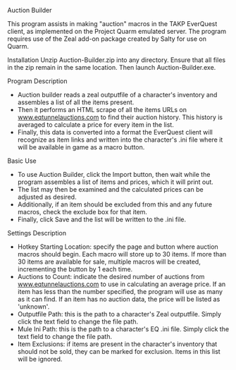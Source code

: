 Auction Builder

This program assists in making "auction" macros in the TAKP EverQuest client, as implemented on the Project Quarm emulated server.  The program requires use of the Zeal add-on package created by Salty for use on Quarm.


Installation
Unzip Auction-Builder.zip into any directory.  Ensure that all files in the zip remain in the same location.  Then launch Auction-Builder.exe.


Program Description
 - Auction builder reads a zeal outputfile of a character's inventory and assembles a list of all the items present.  
 - Then it performs an HTML scrape of all the items URLs on www.eqtunnelauctions.com to find their auction history.  This history is averaged to calculate a price for every item in the list.  
 - Finally, this data is converted into a format the EverQuest client will recognize as item links and written into the character's .ini file where it will be available in game as a macro button.


Basic Use
 - To use Auction Builder, click the Import button, then wait while the program assembles a list of items and prices, which it will print out.  
 - The list may then be examined and the calculated prices can be adjusted as desired.
 - Additionally, if an item should be excluded from this and any future macros, check the exclude box for that item.  
 - Finally, click Save and the list will be written to the .ini file.

Settings Description
 - Hotkey Starting Location: specify the page and button where auction macros should begin. Each macro will store up to 30 items.  If more than 30 items are available for sale, multiple macros will be created, incrementing the button by 1 each time.
 - Auctions to Count: indicate the desired number of auctions from www.eqtunnelauctions.com to use in calculating an average price.  If an item has less than the number specified, the program will use as many as it can find.  If an item has no auction data, the price will be listed as 'unknown'.
 - Outputfile Path: this is the path to a character's Zeal outputfile.  Simply click the text field to change the file path.
 - Mule Ini Path: this is the path to a character's EQ .ini file.  Simply click the text field to change the file path.
 - Item Exclusions: if items are present in the character's inventory that should not be sold, they can be marked for exclusion.  Items in this list will be ignored.